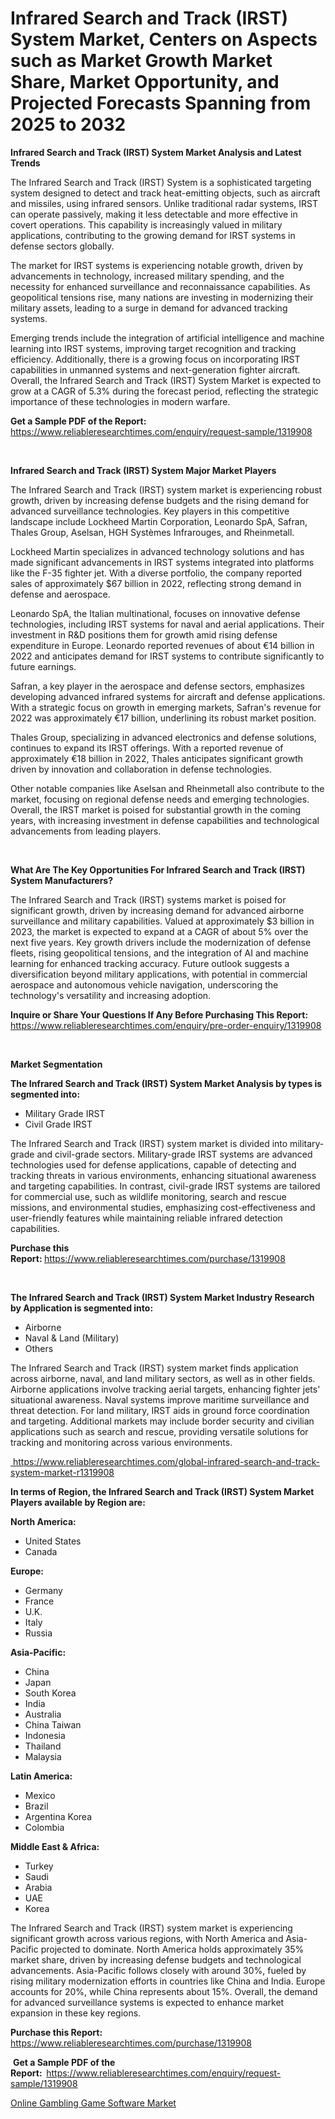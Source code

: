 <p><h1>Infrared Search and Track (IRST) System Market, Centers on Aspects such as Market Growth Market Share, Market Opportunity, and Projected Forecasts Spanning from 2025 to 2032</h1></p><p><strong>Infrared Search and Track (IRST) System Market Analysis and Latest Trends</strong></p>
<p><p>The Infrared Search and Track (IRST) System is a sophisticated targeting system designed to detect and track heat-emitting objects, such as aircraft and missiles, using infrared sensors. Unlike traditional radar systems, IRST can operate passively, making it less detectable and more effective in covert operations. This capability is increasingly valued in military applications, contributing to the growing demand for IRST systems in defense sectors globally.</p><p>The market for IRST systems is experiencing notable growth, driven by advancements in technology, increased military spending, and the necessity for enhanced surveillance and reconnaissance capabilities. As geopolitical tensions rise, many nations are investing in modernizing their military assets, leading to a surge in demand for advanced tracking systems. </p><p>Emerging trends include the integration of artificial intelligence and machine learning into IRST systems, improving target recognition and tracking efficiency. Additionally, there is a growing focus on incorporating IRST capabilities in unmanned systems and next-generation fighter aircraft. Overall, the Infrared Search and Track (IRST) System Market is expected to grow at a CAGR of 5.3% during the forecast period, reflecting the strategic importance of these technologies in modern warfare.</p></p>
<p><strong>Get a Sample PDF of the Report:&nbsp;</strong> <a href="https://www.reliableresearchtimes.com/enquiry/request-sample/1319908?utm_campaign=2989&utm_medium=2&utm_source=Github&utm_content=ia&utm_term=29032025&utm_id=infrared-search-and-track-irst-system">https://www.reliableresearchtimes.com/enquiry/request-sample/1319908</a></p>
<p>&nbsp;</p>
<p><strong>Infrared Search and Track (IRST) System Major Market Players</strong></p>
<p><p>The Infrared Search and Track (IRST) system market is experiencing robust growth, driven by increasing defense budgets and the rising demand for advanced surveillance technologies. Key players in this competitive landscape include Lockheed Martin Corporation, Leonardo SpA, Safran, Thales Group, Aselsan, HGH Systèmes Infrarouges, and Rheinmetall.</p><p>Lockheed Martin specializes in advanced technology solutions and has made significant advancements in IRST systems integrated into platforms like the F-35 fighter jet. With a diverse portfolio, the company reported sales of approximately $67 billion in 2022, reflecting strong demand in defense and aerospace.</p><p>Leonardo SpA, the Italian multinational, focuses on innovative defense technologies, including IRST systems for naval and aerial applications. Their investment in R&D positions them for growth amid rising defense expenditure in Europe. Leonardo reported revenues of about €14 billion in 2022 and anticipates demand for IRST systems to contribute significantly to future earnings.</p><p>Safran, a key player in the aerospace and defense sectors, emphasizes developing advanced infrared systems for aircraft and defense applications. With a strategic focus on growth in emerging markets, Safran's revenue for 2022 was approximately €17 billion, underlining its robust market position.</p><p>Thales Group, specializing in advanced electronics and defense solutions, continues to expand its IRST offerings. With a reported revenue of approximately €18 billion in 2022, Thales anticipates significant growth driven by innovation and collaboration in defense technologies.</p><p>Other notable companies like Aselsan and Rheinmetall also contribute to the market, focusing on regional defense needs and emerging technologies. Overall, the IRST market is poised for substantial growth in the coming years, with increasing investment in defense capabilities and technological advancements from leading players.</p></p>
<p>&nbsp;</p>
<p><strong>What Are The Key Opportunities For Infrared Search and Track (IRST) System Manufacturers?</strong></p>
<p><p>The Infrared Search and Track (IRST) systems market is poised for significant growth, driven by increasing demand for advanced airborne surveillance and military capabilities. Valued at approximately $3 billion in 2023, the market is expected to expand at a CAGR of about 5% over the next five years. Key growth drivers include the modernization of defense fleets, rising geopolitical tensions, and the integration of AI and machine learning for enhanced tracking accuracy. Future outlook suggests a diversification beyond military applications, with potential in commercial aerospace and autonomous vehicle navigation, underscoring the technology's versatility and increasing adoption.</p></p>
<p><strong>Inquire or Share Your Questions If Any Before Purchasing This Report:</strong> <a href="https://www.reliableresearchtimes.com/enquiry/pre-order-enquiry/1319908?utm_campaign=2989&utm_medium=2&utm_source=Github&utm_content=ia&utm_term=29032025&utm_id=infrared-search-and-track-irst-system">https://www.reliableresearchtimes.com/enquiry/pre-order-enquiry/1319908</a></p>
<p>&nbsp;</p>
<p><strong>Market Segmentation</strong></p>
<p><strong>The Infrared Search and Track (IRST) System Market Analysis by types is segmented into:</strong></p>
<p><ul><li>Military Grade IRST</li><li>Civil Grade IRST</li></ul></p>
<p><p>The Infrared Search and Track (IRST) system market is divided into military-grade and civil-grade sectors. Military-grade IRST systems are advanced technologies used for defense applications, capable of detecting and tracking threats in various environments, enhancing situational awareness and targeting capabilities. In contrast, civil-grade IRST systems are tailored for commercial use, such as wildlife monitoring, search and rescue missions, and environmental studies, emphasizing cost-effectiveness and user-friendly features while maintaining reliable infrared detection capabilities.</p></p>
<p><strong>Purchase this Report:&nbsp;</strong><a href="https://www.reliableresearchtimes.com/purchase/1319908?utm_campaign=2989&utm_medium=2&utm_source=Github&utm_content=ia&utm_term=29032025&utm_id=infrared-search-and-track-irst-system">https://www.reliableresearchtimes.com/purchase/1319908</a></p>
<p>&nbsp;</p>
<p><strong>The Infrared Search and Track (IRST) System Market Industry Research by Application is segmented into:</strong></p>
<p><ul><li>Airborne</li><li>Naval & Land (Military)</li><li>Others</li></ul></p>
<p><p>The Infrared Search and Track (IRST) system market finds application across airborne, naval, and land military sectors, as well as in other fields. Airborne applications involve tracking aerial targets, enhancing fighter jets' situational awareness. Naval systems improve maritime surveillance and threat detection. For land military, IRST aids in ground force coordination and targeting. Additional markets may include border security and civilian applications such as search and rescue, providing versatile solutions for tracking and monitoring across various environments.</p></p>
<p><a href="https://www.reliableresearchtimes.com/global-infrared-search-and-track-system-market-r1319908?utm_campaign=2989&utm_medium=2&utm_source=Github&utm_content=ia&utm_term=29032025&utm_id=infrared-search-and-track-irst-system">&nbsp;https://www.reliableresearchtimes.com/global-infrared-search-and-track-system-market-r1319908</a></p>
<p><strong>In terms of Region, the Infrared Search and Track (IRST) System Market Players available by Region are:</strong></p>
<p>
    <p> <strong> North America: </strong>
        <ul>
            <li>United States</li>
            <li>Canada</li>
        </ul>
        </p> 
    <p> <strong> Europe: </strong>
        <ul>
            <li>Germany</li>
            <li>France</li>
            <li>U.K.</li>
            <li>Italy</li>
            <li>Russia</li>
        </ul>
        </p> 
    <p> <strong> Asia-Pacific: </strong>
        <ul>
            <li>China</li>
            <li>Japan</li>
            <li>South Korea</li>
            <li>India</li>
            <li>Australia</li>
            <li>China Taiwan</li>
            <li>Indonesia</li>
            <li>Thailand</li>
            <li>Malaysia</li>
        </ul>
        </p> 
    <p> <strong> Latin America: </strong>
        <ul>
            <li>Mexico</li>
            <li>Brazil</li>
            <li>Argentina Korea</li>
            <li>Colombia</li>
        </ul>
        </p> 
    <p> <strong> Middle East & Africa: </strong>
        <ul>
            <li>Turkey</li>
            <li>Saudi</li>
            <li>Arabia</li>
            <li>UAE</li>
            <li>Korea</li>
        </ul>
    </p>
    </p>
<p><p>The Infrared Search and Track (IRST) system market is experiencing significant growth across various regions, with North America and Asia-Pacific projected to dominate. North America holds approximately 35% market share, driven by increasing defense budgets and technological advancements. Asia-Pacific follows closely with around 30%, fueled by rising military modernization efforts in countries like China and India. Europe accounts for 20%, while China represents about 15%. Overall, the demand for advanced surveillance systems is expected to enhance market expansion in these key regions.</p></p>
<p><strong>Purchase this Report: </strong><a href="https://www.reliableresearchtimes.com/purchase/1319908?utm_campaign=2989&utm_medium=2&utm_source=Github&utm_content=ia&utm_term=29032025&utm_id=infrared-search-and-track-irst-system">https://www.reliableresearchtimes.com/purchase/1319908</a></p>
<p>&nbsp;<strong>Get a Sample PDF of the Report:&nbsp;&nbsp;</strong><a href="https://www.reliableresearchtimes.com/enquiry/request-sample/1319908?utm_campaign=2989&utm_medium=2&utm_source=Github&utm_content=ia&utm_term=29032025&utm_id=infrared-search-and-track-irst-system">https://www.reliableresearchtimes.com/enquiry/request-sample/1319908</a></p>
<p><strong></strong></p>
<p><p><a href="https://github.com/beroxiluwaya/Market-Research-Report-List-1/blob/main/online-gambling-game-software-market.md?utm_campaign=2989&utm_medium=2&utm_source=Github&utm_content=ia&utm_term=29032025&utm_id=infrared-search-and-track-irst-system">Online Gambling Game Software Market</a></p></p>